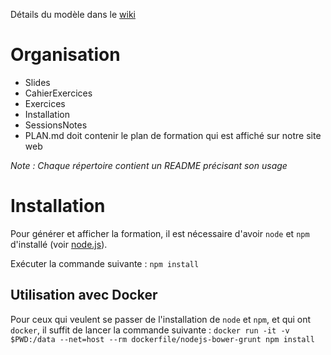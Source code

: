 Détails du modèle dans le [wiki](https://github.com/Zenika/Formation--Modele/wiki)

# Organisation

- Slides
- CahierExercices
- Exercices
- Installation
- SessionsNotes
- PLAN.md doit contenir le plan de formation qui est affiché sur notre site web

*Note : Chaque répertoire contient un README précisant son usage*

# Installation

Pour générer et afficher la formation, il est nécessaire d'avoir `node` et `npm` d'installé (voir [node.js](http://nodejs.org/)).

Exécuter la commande suivante :
`npm install`

## Utilisation avec Docker

Pour ceux qui veulent se passer de l'installation de `node` et `npm`, et qui ont `docker`, il suffit de lancer la commande suivante : 
`docker run -it -v $PWD:/data --net=host --rm dockerfile/nodejs-bower-grunt npm install`

